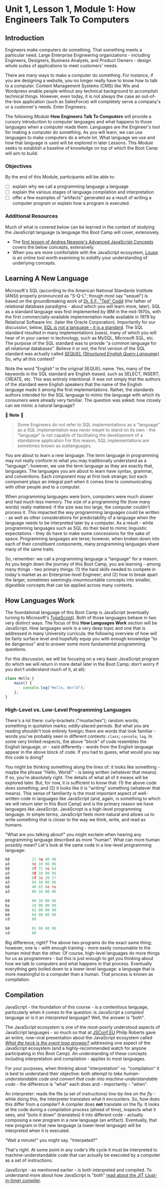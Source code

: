 # Unit 1, Lesson 1, Module 1: How Engineers Talk To Computers

## Introduction 

Engineers make computers do something. That something meets a particular need. Large Enterprise Engineering organizations - including Engineers, Designers, Business Analysts, and Product Owners - design whole suites of applications to meet customers' needs.

There are many ways to make a computer do something. For instance, if you are designing a website, you no longer really have to know how to talk to a computer. Content Management Systems (CMS) like Wix and Wordpress enable people without any technical background to accomplish technical things. However, even today, it is not always the case an out-of-the-box application (such as SalesForce) will completely serve a company's or a customer's needs. Enter Engineers. 

The following _Module_ **How Engineers Talk To Computers** will provide a cursory introduction to computer languages and what happens to those languages when a computer reads them. Languages are the Engineer's tool for making a computer do something. As you will learn, we can use languages to make computers do a whole lot. What language we use and how that language is used will be explored in later Lessons. This _Module_ seeks to establish a baseline of knowledge on top of which the Boot Camp will aim to build.

### Objectives

By the end of this Module, participants will be able to:

- [ ] explain why we call a programming language a language
- [ ] explain the various stages of language compilation and interpretation
- [ ] offer a few examples of "artifacts" generated as a result of writing a computer program or explain how a program is executed.

### Additional Resources

Much of what is covered below can be learned in the context of studying the JavaScript language (a language this Boot Camp will cover, extensively. 

- The [first lesson of Andrea Neagoie's Advanced JavaScript Concepts](https://www.udemy.com/course/advanced-javascript-concepts/) covers the below concepts, extensively.
- When you are more comfortable with the JavaScript ecosystem, _[Loupe](http://latentflip.com/loupe/)_ is an online tool worth examining to solidify your understanding of underlying concepts.

## Learning A New Language

Microsoft's SQL (according to the American National Standards Institute (ANSI) properly pronounced as "S-Q-L"; though most say "sequel") is based on the groundbreaking work of [Dr. E.F. "Ted" Codd](https://en.wikipedia.org/wiki/Edgar_F._Codd) (the father of relational database paradigms - about which you will learn more, later). SQL as a standard language was first implemented by IBM in the mid-1970s, with the first commercially-available implementation made available in 1979 by Relational Software Inc. (later the Oracle Corporation). Importantly for our discussion, below, [SQL is not a language - it is a standard](https://docs.oracle.com/cd/B28359_01/server.111/b28286/intro002.htm#SQLRF50928). The SQL standard resulted in many implementations (uses), many of which you will hear of in your career in technology, such as MySQL, Microsoft SQL, etc. The purpose of the SQL standard was to provide "a common language for all relational databases". Believe it or not, the first version of the SQL standard was actually called [_SEQUEL (Structured English Query Language)_](https://en.wikipedia.org/wiki/SQL). So, why all this context? 

Note the word "English" in the original SEQUEL name. Yes, many of the keywords in the SQL standard are English-based, such as SELECT, INSERT, CREATE, etc. This was entirely intentional. It was not simply that the authors of the standard were English speakers that the name of the English language made it among the first implementations. Rather, the standards authors intended for the SQL language to mimic the language with which its consumers were already very familiar. The question was asked: how closely can we mimic a natural language?

:pushpin: **Note** :pushpin:    

> Some Engineers do not refer to SQL implementations as a "language" as a SQL implementation was never meant to stand on its own - the "language" is not capable of facilitating the development of a standalone application For this reason, SQL implementations are sometimes known as sublanguages. 

You are about to learn a new language. The term language in programming may not really conform to what you may traditionally understand as a "language"; however, we use the term language as they are exactly that, languages. The languages you are about to learn have syntax, grammar, and conventions. Each component may at first look strange; but each component plays an integral part when it comes time to communicating with other people and to a computer.

When programming languages were born, computers were much slower and had much less memory. The size of a programming file (how many words) really mattered: if the size was too large, the computer couldn't process it. This impacted the way programming languages could be written - as well as other considerations for predictability of a language when the language needs to be interpreted later by a computer. As a result - while programming languages such as SQL do their best to mimic linguistic expectations - they do have to make some concessions for the sake of space. Programming languages are terse; however, when broken down into each of their constituent components, many programming languages share many of the same traits. 

So, remember: we call a programming language a "language" for a reason. As you begin down the journey of this Boot Camp, you are learning - among many things - two primary things:  (1) the hard skills needed to compete in today's market as an Enterprise-level Engineer; and (2) how to break apart the larger, sometimes seemingly-insurmountable concepts into smaller, digestible concepts that can be applied across many contexts.

## How Languages Work

The foundational language of this Boot Camp is JavaScript (eventually turning to Microsoft's [TypeScript](https://www.typescriptlang.org/)). Both of those languages behave in two very distinct ways. The focus of this **How Languages Work** section will be JavaScript. How languages work is a very deep topic and one that is addressed in many University curricula; the following overview of how will be fairly surface level and hopefully equip you with enough knowledge "to be dangerous" and to answer some more fundamental programming questions. 

For this discussion, we will be focusing on a very basic JavaScript program (to which we will return in more detail later in the Boot Camp; don't worry if you don't understand much of it, at all):

```javascript
class Hello {
    main() {
        console.log("Hello, World");
    };
}
```

### High-Level vs. Low-Level Programming Languages

There's a lot there: curly-brackets ("mustaches"); random words; something in quotation marks; oddly-placed periods. But what you are reading shouldn't look entirely foreign; there are words that look familiar - words you've probably seen in different contexts: `class`; `console`; `log`. In some very limited respects, the above "block" of code resembles the English language; or - said differently - words from the English language appear in the above block of code. If you had to guess, what would you say this code is doing?

You might be thinking something along the lines of: it looks like something - maybe the phrase "Hello, World!" - is being written (whatever that means). If so, you're absolutely right. The details of what all of it means will be explored later. But, for now, it is sufficient to know that: (1) the above code does something; and (2) it looks like it is "writing" something (whatever that means). This sense of familiarity is the most important aspect of well-written code in languages like JavaScript (and, again, is something to which we will return later in this Boot Camp) and is the primary reason we have languages like JavaScript. JavaScropt is a high-level programming language. In simple terms, JavaScript feels more natural and allows us to write something that is closer to the way we think, write, and read as humans.

"What are you talking about!" you might exclaim when hearing any programming language described as more "human". What can more human possibly mean? Let's look at the same code in a low-level programming language:

```cpp
b8          21 0a 00 00 
a3          0c 10 00 06 
b8          6f 72 6c 64 
a3          08 10 00 06 
b8          6f 2c 20 57 
a3          04 10 00 06 
b8          48 65 6c 6c 
a3          00 10 00 06 
 
b9          00 10 00 06 
ba          10 00 00 00
bb          01 00 00 00 
b8          04 00 00 00
cd          80
 
b8          01 00 00 00 
cd          80
```

Big difference, right? The above two programs do the exact same thing; however, one is - with enough training - more easily consumable to the human mind than the other. Of course, high-level languages do more things for us as programmers - but this is just enough to get you thinking about how we talk to computers and what happens in that process. Eventually everything gets boiled down to a lower-level language: a language that is more meaningful to a computer than a human. That process is known as compilation. 

## Compilation

JavaScript - the foundation of this course - is a contentious language, particularly when it comes to the question: is JavaScript a _compiled_ language or is it an _interpreted_ language? Well, the answer is "both". 

The JavaScript ecosystem is one of the most-poorly understood aspects of JavaScript languages - so much so that at [JSConf EU](https://2019.jsconf.eu/) Philip Roberts gave an entire, now-viral presentation about the JavaScript ecosystem called _[What the heck is the event loop anyway?](https://www.youtube.com/watch?v=8aGhZQkoFbQ&feature=emb_logo)_ addressing one aspect of the JavaScript ecosystem (and a highly-recommended watch for anyone participating in this Boot Camp). An understanding of these concepts including interpretation and compilation - applies to most languages. 

For your purposes, when thinking about "interpretation" vs. "compilation" it is best to understand their objective: both attempt to _take human-understandable code and convert that code into machine-understandable code_ - the difference is "what" each does and - importantly - "when". 

An interpreter: reads the file (a set of instructions) line-by-line _on the fly_ - while doing this, the interpreter translates what it encounters. So, how does this differ from a compiler? A compiler does **not** translate on the fly. It looks at the code during a compilation process (ahead of time), inspects what it sees, and "boils it down" (translates) it into different code - actually composing a _new_ program in a _new_ language (an artifact). Eventually, that new program in that new language (a lower-level language) will be interpreted when it is executed. 

"Wait a minute!" you might say. "Interpeted?" 

That's right. At some point in any code's life cycle it must be interpreted to machine-understandable code that can actually be executed by a computer as a set of instructions.

JavaScript - as mentioned earlier - is both interpreted and compiled. To understand more about how JavaScript is "both" [read about the JIT (Just-in-time) compiler](https://hacks.mozilla.org/2017/02/a-crash-course-in-just-in-time-jit-compilers/).
